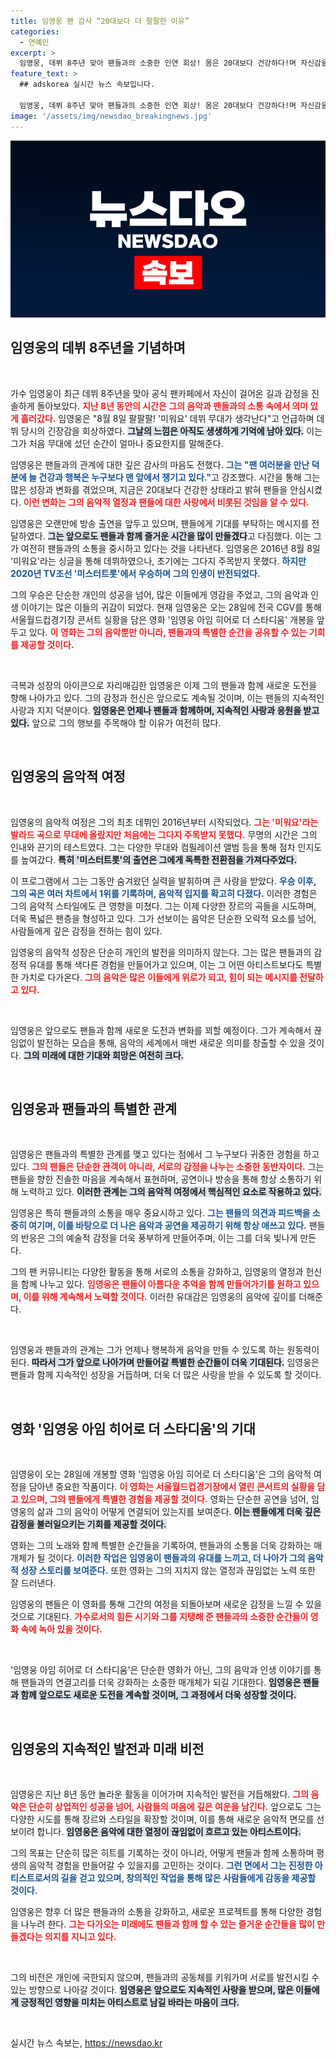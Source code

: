 ```yaml
---
title: 임영웅 팬 감사 “20대보다 더 팔팔한 이유”
categories:
  - 연예인
excerpt: >
  임영웅, 데뷔 8주년 맞아 팬들과의 소중한 인연 회상! 몸은 20대보다 건강하다!며 자신감을 드러낸 그가 곧 유쾌한 방송으로 돌아온다. 기대해도 좋아!
feature_text: >
  ## adskorea 실시간 뉴스 속보입니다.

  임영웅, 데뷔 8주년 맞아 팬들과의 소중한 인연 회상! 몸은 20대보다 건강하다!며 자신감을 드러낸 그가 곧 유쾌한 방송으로 돌아온다. 기대해도 좋아!
image: '/assets/img/newsdao_breakingnews.jpg'
---
```


<p><img src="/assets/img/newsdao_breakingnews.jpg" alt="adskorea 속보" /></p>

<h2 data-ke-size="size26">임영웅의 데뷔 8주년을 기념하며</h2>

<p data-ke-size="size16">&nbsp;</p>

<p>가수 임영웅이 최근 데뷔 8주년을 맞아 공식 팬카페에서 자신이 걸어온 길과 감정을 진솔하게 돌아보았다. <b><span style="color: #ee2323;">지난 8년 동안의 시간은 그의 음악과 팬들과의 소통 속에서 의미 있게 흘러갔다.</span></b> 임영웅은 "8월 8일 팔팔팔! '미워요' 데뷔 무대가 생각난다"고 언급하며 데뷔 당시의 긴장감을 회상하였다. <b><span style="background-color: #21538527;">그날의 느낌은 아직도 생생하게 기억에 남아 있다.</span></b> 이는 그가 처음 무대에 섰던 순간이 얼마나 중요한지를 말해준다.</p>

<p>임영웅은 팬들과의 관계에 대한 깊은 감사의 마음도 전했다. <b><span style="color: #1a5490;">그는 "팬 여러분을 만난 덕분에 늘 건강과 행복은 누구보다 맨 앞에서 챙기고 있다."</span></b>고 강조했다. 시간을 통해 그는 많은 성장과 변화를 겪었으며, 지금은 20대보다 건강한 상태라고 밝혀 팬들을 안심시켰다. <b><span style="color: #ee2323;">이런 변화는 그의 음악적 열정과 팬들에 대한 사랑에서 비롯된 것임을 알 수 있다.</span></b></p>

<p>임영웅은 오랜만에 방송 출연을 앞두고 있으며, 팬들에게 기대를 부탁하는 메시지를 전달하였다. <b><span style="background-color: #21538527;">그는 앞으로도 팬들과 함께 즐거운 시간을 많이 만들겠다</span></b>고 다짐했다. 이는 그가 여전히 팬들과의 소통을 중시하고 있다는 것을 나타낸다. 임영웅은 2016년 8월 8일 '미워요'라는 싱글을 통해 데뷔하였으나, 초기에는 그다지 주목받지 못했다. <b><span style="color: #1a5490;">하지만 2020년 TV조선 '미스터트롯'에서 우승하며 그의 인생이 반전되었다.</span></b> </p>

<p>그의 우승은 단순한 개인의 성공을 넘어, 많은 이들에게 영감을 주었고, 그의 음악과 인생 이야기는 많은 이들의 귀감이 되었다. 현재 임영웅은 오는 28일에 전국 CGV를 통해 서울월드컵경기장 콘서트 실황을 담은 영화 '임영웅 아임 히어로 더 스타디움' 개봉을 앞두고 있다. <b><span style="color: #ee2323;">이 영화는 그의 음악뿐만 아니라, 팬들과의 특별한 순간을 공유할 수 있는 기회를 제공할 것이다.</span></b> </p>

<p data-ke-size="size16">&nbsp;</p>

<p>극복과 성장의 아이콘으로 자리매김한 임영웅은 이제 그의 팬들과 함께 새로운 도전을 향해 나아가고 있다. 그의 감정과 헌신은 앞으로도 계속될 것이며, 이는 팬들의 지속적인 사랑과 지지 덕분이다. <b><span style="background-color: #21538527;">임영웅은 언제나 팬들과 함께하며, 지속적인 사랑과 응원을 받고 있다.</span></b> 앞으로 그의 행보를 주목해야 할 이유가 여전히 많다. </p>

<p data-ke-size="size16">&nbsp;</p> 

<h2 data-ke-size="size26">임영웅의 음악적 여정</h2>

<p data-ke-size="size16">&nbsp;</p>

<p>임영웅의 음악적 여정은 그의 최초 데뷔인 2016년부터 시작되었다. <b><span style="color: #ee2323;">그는 '미워요'라는 발라드 곡으로 무대에 올랐지만 처음에는 그다지 주목받지 못했다.</span></b> 무명의 시간은 그의 인내와 끈기의 테스트였다. 그는 다양한 무대와 컴필레이션 앨범 등을 통해 점차 인지도를 높여갔다. <b><span style="background-color: #21538527;">특히 '미스터트롯'의 출연은 그에게 독특한 전환점을 가져다주었다.</span></b> </p>

<p>이 프로그램에서 그는 그동안 숨겨왔던 실력을 발휘하며 큰 사랑을 받았다. <b><span style="color: #1a5490;">우승 이후, 그의 곡은 여러 차트에서 1위를 기록하며, 음악적 입지를 확고히 다졌다.</span></b> 이러한 경험은 그의 음악적 스타일에도 큰 영향을 미쳤다. 그는 이제 다양한 장르의 곡들을 시도하며, 더욱 폭넓은 팬층을 형성하고 있다. 그가 선보이는 음악은 단순한 오락적 요소를 넘어, 사람들에게 깊은 감정을 전하는 힘이 있다.</p>

<p>임영웅의 음악적 성장은 단순히 개인의 발전을 의미하지 않는다. 그는 많은 팬들과의 감정적 유대를 통해 색다른 경험을 만들어가고 있으며, 이는 그 어떤 아티스트보다도 특별한 가치로 다가온다. <b><span style="color: #ee2323;">그의 음악은 많은 이들에게 위로가 되고, 힘이 되는 메시지를 전달하고 있다.</span></b> </p>

<p data-ke-size="size16">&nbsp;</p> 

<p>임영웅은 앞으로도 팬들과 함께 새로운 도전과 변화를 꾀할 예정이다. 그가 계속해서 끊임없이 발전하는 모습을 통해, 음악의 세계에서 매번 새로운 의미를 창출할 수 있을 것이다. <b><span style="background-color: #21538527;">그의 미래에 대한 기대와 희망은 여전히 크다.</span></b></p>

<p data-ke-size="size16">&nbsp;</p>

<h2 data-ke-size="size26">임영웅과 팬들과의 특별한 관계</h2>

<p data-ke-size="size16">&nbsp;</p>

<p>임영웅은 팬들과의 특별한 관계를 맺고 있다는 점에서 그 누구보다 귀중한 경험을 하고 있다. <b><span style="color: #ee2323;">그의 팬들은 단순한 관객이 아니라, 서로의 감정을 나누는 소중한 동반자이다.</span></b> 그는 팬들을 향한 진솔한 마음을 계속해서 표현하며, 공연이나 방송을 통해 항상 소통하기 위해 노력하고 있다. <b><span style="background-color: #21538527;">이러한 관계는 그의 음악적 여정에서 핵심적인 요소로 작용하고 있다.</span></b></p>

<p>임영웅은 특히 팬들과의 소통을 매우 중요시하고 있다. <b><span style="color: #1a5490;">그는 팬들의 의견과 피드백을 소중히 여기며, 이를 바탕으로 더 나은 음악과 공연을 제공하기 위해 항상 애쓰고 있다.</span></b> 팬들의 반응은 그의 예술적 감정을 더욱 풍부하게 만들어주며, 이는 그를 더욱 빛나게 만든다. </p>

<p>그의 팬 커뮤니티는 다양한 활동을 통해 서로의 소통을 강화하고, 임영웅의 열정과 헌신을 함께 나누고 있다. <b><span style="color: #ee2323;">임영웅은 팬들이 아름다운 추억을 함께 만들어가기를 원하고 있으며, 이를 위해 계속해서 노력할 것이다.</span></b> 이러한 유대감은 임영웅의 음악에 깊이를 더해준다. </p>

<p data-ke-size="size16">&nbsp;</p>

<p>임영웅과 팬들과의 관계는 그가 언제나 행복하게 음악을 만들 수 있도록 하는 원동력이 된다. <b><span style="background-color: #21538527;">따라서 그가 앞으로 나아가며 만들어갈 특별한 순간들이 더욱 기대된다.</span></b> 임영웅은 팬들과 함께 지속적인 성장을 거듭하며, 더욱 더 많은 사랑을 받을 수 있도록 할 것이다.</p>

<p data-ke-size="size16">&nbsp;</p>

<h2 data-ke-size="size26">영화 '임영웅 아임 히어로 더 스타디움'의 기대</h2>

<p data-ke-size="size16">&nbsp;</p>

<p>임영웅이 오는 28일에 개봉할 영화 '임영웅 아임 히어로 더 스타디움'은 그의 음악적 여정을 담아낸 중요한 작품이다. <b><span style="color: #ee2323;">이 영화는 서울월드컵경기장에서 열린 콘서트의 실황을 담고 있으며, 그의 팬들에게 특별한 경험을 제공할 것이다.</span></b> 영화는 단순한 공연을 넘어, 임영웅의 삶과 그의 음악이 어떻게 연결되어 있는지를 보여준다. <b><span style="background-color: #21538527;">이는 팬들에게 더욱 깊은 감정을 불러일으키는 기회를 제공할 것이다.</span></b></p>

<p>영화는 그의 노래와 함께 특별한 순간들을 기록하여, 팬들과의 소통을 더욱 강화하는 매개체가 될 것이다. <b><span style="color: #1a5490;">이러한 작업은 임영웅이 팬들과의 유대를 느끼고, 더 나아가 그의 음악적 성장 스토리를 보여준다.</span></b> 또한 영화는 그의 지치지 않는 열정과 끊임없는 노력 또한 잘 드러낸다.</p>

<p>임영웅의 팬들은 이 영화를 통해 그간의 여정을 되돌아보며 새로운 감정을 느낄 수 있을 것으로 기대된다. <b><span style="color: #ee2323;">가수로서의 힘든 시기와 그를 지탱해 준 팬들과의 소중한 순간들이 영화 속에 녹아 있을 것이다.</span></b> </p>

<p data-ke-size="size16">&nbsp;</p>

<p>'임영웅 아임 히어로 더 스타디움'은 단순한 영화가 아닌, 그의 음악과 인생 이야기를 통해 팬들과의 연결고리를 더욱 강화하는 소중한 매개체가 되길 기대한다. <b><span style="background-color: #21538527;">임영웅은 팬들과 함께 앞으로도 새로운 도전을 계속할 것이며, 그 과정에서 더욱 성장할 것이다.</span></b></p>

<p data-ke-size="size16">&nbsp;</p> 

<h2 data-ke-size="size26">임영웅의 지속적인 발전과 미래 비전</h2>

<p data-ke-size="size16">&nbsp;</p>

<p>임영웅은 지난 8년 동안 놀라운 활동을 이어가며 지속적인 발전을 거듭해왔다. <b><span style="color: #ee2323;">그의 음악은 단순히 상업적인 성공을 넘어, 사람들의 마음에 깊은 여운을 남긴다.</span></b> 앞으로도 그는 다양한 시도를 통해 장르와 스타일을 확장할 것이며, 이를 통해 새로운 음악적 면모를 선보이려 합니다. <b><span style="background-color: #21538527;">임영웅은 음악에 대한 열정이 끊임없이 흐르고 있는 아티스트이다.</span></b> </p>

<p>그의 목표는 단순히 많은 히트를 기록하는 것이 아니라, 어떻게 팬들과 함께 소통하며 평생의 음악적 경험을 만들어갈 수 있을지를 고민하는 것이다. <b><span style="color: #1a5490;">그런 면에서 그는 진정한 아티스트로서의 길을 걷고 있으며, 창의적인 작업을 통해 많은 사람들에게 감동을 제공할 것이다.</span></b></p>

<p>임영웅은 향후 더 많은 팬들과의 소통을 강화하고, 새로운 프로젝트를 통해 다양한 경험을 나누려 한다. <b><span style="color: #ee2323;">그는 다가오는 미래에도 팬들과 함께 할 수 있는 즐거운 순간들을 많이 만들겠다는 의지를 지니고 있다.</span></b> </p>

<p data-ke-size="size16">&nbsp;</p>

<p>그의 비전은 개인에 국한되지 않으며, 팬들과의 공동체를 키워가며 서로를 발전시킬 수 있는 방향으로 나아갈 것이다. <b><span style="background-color: #21538527;">임영웅은 앞으로도 지속적인 사랑을 받으며, 많은 이들에게 긍정적인 영향을 미치는 아티스트로 남길 바라는 마음이 크다.</span></b></p>

<p data-ke-size="size16">&nbsp;</p>
실시간 뉴스 속보는, <a href="https://newsdao.kr" rel="dofollow">https://newsdao.kr</a>


